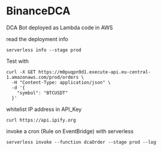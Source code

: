 # BinanceDCA

DCA Bot deployed as Lambda code in AWS

read the deployment info

```
serverless info --stage prod
```

Test with

```
curl -X GET https://m0puqpn9d1.execute-api.eu-central-1.amazonaws.com/prod/orders \
  -H "Content-Type: application/json" \
  -d '{
    "symbol": "BTCUSDT"
  }'
```

whitelist IP address in API_Key

```
curl https://api.ipify.org
```

invoke a cron (Rule on EventBridge) with serverless

```
serverless invoke --function dcaOrder --stage prod --log
```